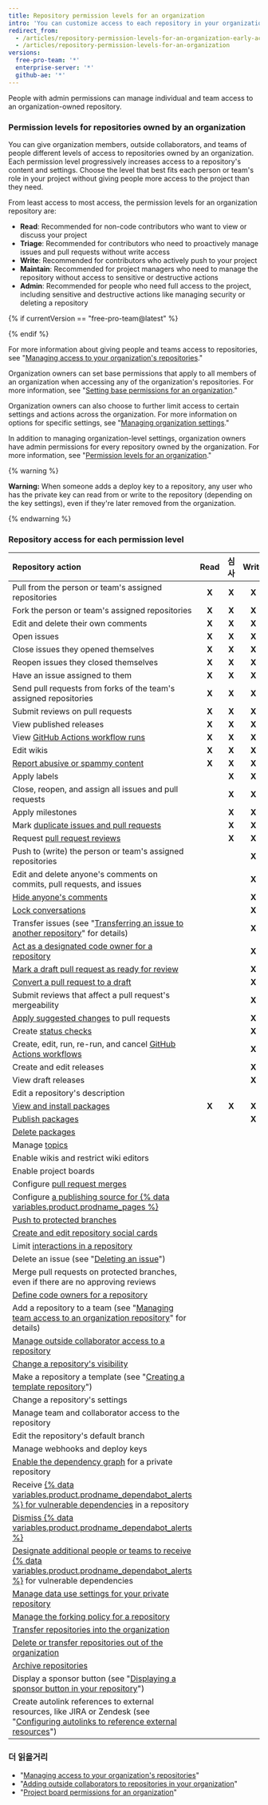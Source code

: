 ```yaml
---
title: Repository permission levels for an organization
intro: 'You can customize access to each repository in your organization with granular permission levels, giving people access to the features and tasks they need.'
redirect_from:
  - /articles/repository-permission-levels-for-an-organization-early-access-program/
  - /articles/repository-permission-levels-for-an-organization
versions:
  free-pro-team: '*'
  enterprise-server: '*'
  github-ae: '*'
---
```


People with admin permissions can manage individual and team access to an organization-owned repository.

### Permission levels for repositories owned by an organization

You can give organization members, outside collaborators, and teams of people different levels of access to repositories owned by an organization. Each permission level progressively increases access to a repository's content and settings. Choose the level that best fits each person or team's role in your project without giving people more access to the project than they need.

From least access to most access, the permission levels for an organization repository are:
- **Read**: Recommended for non-code contributors who want to view or discuss your project
- **Triage**: Recommended for contributors who need to proactively manage issues and pull requests without write access
- **Write**: Recommended for contributors who actively push to your project
- **Maintain**: Recommended for project managers who need to manage the repository without access to sensitive or destructive actions
- **Admin**: Recommended for people who need full access to the project, including sensitive and destructive actions like managing security or deleting a repository

{% if currentVersion == "free-pro-team@latest" %}

{% endif %}

For more information about giving people and teams access to repositories, see "[Managing access to your organization's repositories](/articles/managing-access-to-your-organizations-repositories)."

Organization owners can set base permissions that apply to all members of an organization when accessing any of the organization's repositories. For more information, see "[Setting base permissions for an organization](/github/setting-up-and-managing-organizations-and-teams/setting-base-permissions-for-an-organization#setting-base-permissions)."

Organization owners can also choose to further limit access to certain settings and actions across the organization. For more information on options for specific settings, see "[Managing organization settings](/articles/managing-organization-settings)."

In addition to managing organization-level settings, organization owners have admin permissions for every repository owned by the organization. For more information, see "[Permission levels for an organization](/articles/permission-levels-for-an-organization)."

{% warning %}

**Warning:** When someone adds a deploy key to a repository, any user who has the private key can read from or write to the repository (depending on the key settings), even if they're later removed from the organization.

{% endwarning %}

### Repository access for each permission level

| Repository action                                                                                                                                                                                                                                    | Read  |  심사   | Write | Maintain |                                                                                             Admin                                                                                             |
|:---------------------------------------------------------------------------------------------------------------------------------------------------------------------------------------------------------------------------------------------------- |:-----:|:-----:|:-----:|:--------:|:---------------------------------------------------------------------------------------------------------------------------------------------------------------------------------------------:|
| Pull from the person or team's assigned repositories                                                                                                                                                                                                 | **X** | **X** | **X** |  **X**   |                                                                                             **X**                                                                                             |
| Fork the person or team's assigned repositories                                                                                                                                                                                                      | **X** | **X** | **X** |  **X**   |                                                                                             **X**                                                                                             |
| Edit and delete their own comments                                                                                                                                                                                                                   | **X** | **X** | **X** |  **X**   |                                                                                             **X**                                                                                             |
| Open issues                                                                                                                                                                                                                                          | **X** | **X** | **X** |  **X**   |                                                                                             **X**                                                                                             |
| Close issues they opened themselves                                                                                                                                                                                                                  | **X** | **X** | **X** |  **X**   |                                                                                             **X**                                                                                             |
| Reopen issues they closed themselves                                                                                                                                                                                                                 | **X** | **X** | **X** |  **X**   |                                                                                             **X**                                                                                             |
| Have an issue assigned to them                                                                                                                                                                                                                       | **X** | **X** | **X** |  **X**   |                                                                                             **X**                                                                                             |
| Send pull requests from forks of the team's assigned repositories                                                                                                                                                                                    | **X** | **X** | **X** |  **X**   |                                                                                             **X**                                                                                             |
| Submit reviews on pull requests                                                                                                                                                                                                                      | **X** | **X** | **X** |  **X**   |                                                                                             **X**                                                                                             |
| View published releases                                                                                                                                                                                                                              | **X** | **X** | **X** |  **X**   |                                                                   **X** |{% if currentVersion == "free-pro-team@latest" %}
| View [GitHub Actions workflow runs](/actions/automating-your-workflow-with-github-actions/managing-a-workflow-run)                                                                                                                                   | **X** | **X** | **X** |  **X**   |                                                                                      **X** |{% endif %}
| Edit wikis                                                                                                                                                                                                                                           | **X** | **X** | **X** |  **X**   |                                                                   **X** |{% if currentVersion == "free-pro-team@latest" %}
| [Report abusive or spammy content](/articles/reporting-abuse-or-spam)                                                                                                                                                                                | **X** | **X** | **X** |  **X**   |                                                                                      **X** |{% endif %}
| Apply labels                                                                                                                                                                                                                                         |       | **X** | **X** |  **X**   |                                                                                             **X**                                                                                             |
| Close, reopen, and assign all issues and pull requests                                                                                                                                                                                               |       | **X** | **X** |  **X**   |                                                                                             **X**                                                                                             |
| Apply milestones                                                                                                                                                                                                                                     |       | **X** | **X** |  **X**   |                                                                                             **X**                                                                                             |
| Mark [duplicate issues and pull requests](/articles/about-duplicate-issues-and-pull-requests)                                                                                                                                                        |       | **X** | **X** |  **X**   |                                                                                             **X**                                                                                             |
| Request [pull request reviews](/articles/requesting-a-pull-request-review)                                                                                                                                                                           |       | **X** | **X** |  **X**   |                                                                                             **X**                                                                                             |
| Push to (write) the person or team's assigned repositories                                                                                                                                                                                           |       |       | **X** |  **X**   |                                                                                             **X**                                                                                             |
| Edit and delete anyone's comments on commits, pull requests, and issues                                                                                                                                                                              |       |       | **X** |  **X**   |                                                                                             **X**                                                                                             |
| [Hide anyone's comments](/articles/managing-disruptive-comments)                                                                                                                                                                                     |       |       | **X** |  **X**   |                                                                                             **X**                                                                                             |
| [Lock conversations](/articles/locking-conversations)                                                                                                                                                                                                |       |       | **X** |  **X**   |                                                                                             **X**                                                                                             |
| Transfer issues (see "[Transferring an issue to another repository](/articles/transferring-an-issue-to-another-repository)" for details)                                                                                                             |       |       | **X** |  **X**   |                                                                                             **X**                                                                                             |
| [Act as a designated code owner for a repository](/articles/about-code-owners)                                                                                                                                                                       |       |       | **X** |  **X**   |                                                                                             **X**                                                                                             |
| [Mark a draft pull request as ready for review](/articles/changing-the-stage-of-a-pull-request)                                                                                                                                                      |       |       | **X** |  **X**   |                      **X** |{% if currentVersion == "free-pro-team@latest" or currentVersion ver_gt "enterprise-server@2.20" or currentVersion == "github-ae@latest" %}
| [Convert a pull request to a draft](/articles/changing-the-stage-of-a-pull-request)                                                                                                                                                                  |       |       | **X** |  **X**   |                                                                                      **X** |{% endif %}
| Submit reviews that affect a pull request's mergeability                                                                                                                                                                                             |       |       | **X** |  **X**   |                                                                                             **X**                                                                                             |
| [Apply suggested changes](/articles/incorporating-feedback-in-your-pull-request) to pull requests                                                                                                                                                    |       |       | **X** |  **X**   |                                                                                             **X**                                                                                             |
| Create [status checks](/articles/about-status-checks)                                                                                                                                                                                                |       |       | **X** |  **X**   |                                                                   **X** |{% if currentVersion == "free-pro-team@latest" %}
| Create, edit, run, re-run, and cancel [GitHub Actions workflows](/actions/automating-your-workflow-with-github-actions/)                                                                                                                             |       |       | **X** |  **X**   |                                                                                      **X** |{% endif %}
| Create and edit releases                                                                                                                                                                                                                             |       |       | **X** |  **X**   |                                                                                             **X**                                                                                             |
| View draft releases                                                                                                                                                                                                                                  |       |       | **X** |  **X**   |                                                                                             **X**                                                                                             |
| Edit a repository's description                                                                                                                                                                                                                      |       |       |       |  **X**   |                                                                   **X** |{% if currentVersion == "free-pro-team@latest" %}
| [View and install packages](/packages/publishing-and-managing-packages)                                                                                                                                                                              | **X** | **X** | **X** |  **X**   |                                                                                             **X**                                                                                             |
| [Publish packages](/packages/publishing-and-managing-packages/publishing-a-package)                                                                                                                                                                  |       |       | **X** |  **X**   |                                                                                             **X**                                                                                             |
| [Delete packages](/packages/publishing-and-managing-packages/deleting-a-package)                                                                                                                                                                     |       |       |       |          |                                                                                             **X**                                                                                             |{% endif %}
| Manage [topics](/articles/classifying-your-repository-with-topics)                                                                                                                                                                                   |       |       |       |  **X**   |                                                                                             **X**                                                                                             |
| Enable wikis and restrict wiki editors                                                                                                                                                                                                               |       |       |       |  **X**   |                                                                                             **X**                                                                                             |
| Enable project boards                                                                                                                                                                                                                                |       |       |       |  **X**   |                                                                                             **X**                                                                                             |
| Configure [pull request merges](/articles/configuring-pull-request-merges)                                                                                                                                                                           |       |       |       |  **X**   |                                                                                             **X**                                                                                             |
| Configure [a publishing source for {% data variables.product.prodname_pages %}](/articles/configuring-a-publishing-source-for-github-pages)                                                                                                          |       |       |       |  **X**   |                                                                                             **X**                                                                                             |
| [Push to protected branches](/articles/about-protected-branches)                                                                                                                                                                                     |       |       |       |  **X**   |                                                                                             **X**                                                                                             |
| [Create and edit repository social cards](/articles/customizing-your-repositorys-social-media-preview)                                                                                                                                               |       |       |       |  **X**   |                                                                   **X** |{% if currentVersion == "free-pro-team@latest" %}
| Limit [interactions in a repository](/github/building-a-strong-community/limiting-interactions-in-your-repository)                                                                                                                                   |       |       |       |  **X**   |                                                                                      **X** |{% endif %}
| Delete an issue (see "[Deleting an issue](/articles/deleting-an-issue)")                                                                                                                                                                             |       |       |       |          |                                                                                             **X**                                                                                             |
| Merge pull requests on protected branches, even if there are no approving reviews                                                                                                                                                                    |       |       |       |          |                                                                                             **X**                                                                                             |
| [Define code owners for a repository](/articles/about-code-owners)                                                                                                                                                                                   |       |       |       |          |                                                                                             **X**                                                                                             |
| Add a repository to a team (see "[Managing team access to an organization repository](/github/setting-up-and-managing-organizations-and-teams/managing-team-access-to-an-organization-repository#giving-a-team-access-to-a-repository)" for details) |       |       |       |          |                                                                                             **X**                                                                                             |
| [Manage outside collaborator access to a repository](/articles/adding-outside-collaborators-to-repositories-in-your-organization)                                                                                                                    |       |       |       |          |                                                                                             **X**                                                                                             |
| [Change a repository's visibility](/articles/restricting-repository-visibility-changes-in-your-organization)                                                                                                                                         |       |       |       |          |                                                                                             **X**                                                                                             |
| Make a repository a template (see "[Creating a template repository](/articles/creating-a-template-repository)")                                                                                                                                      |       |       |       |          |                                                                                             **X**                                                                                             |
| Change a repository's settings                                                                                                                                                                                                                       |       |       |       |          |                                                                                             **X**                                                                                             |
| Manage team and collaborator access to the repository                                                                                                                                                                                                |       |       |       |          |                                                                                             **X**                                                                                             |
| Edit the repository's default branch                                                                                                                                                                                                                 |       |       |       |          |                                                                                             **X**                                                                                             |
| Manage webhooks and deploy keys                                                                                                                                                                                                                      |       |       |       |          |                                                                   **X** |{% if currentVersion == "free-pro-team@latest" %}
| [Enable the dependency graph](/github/visualizing-repository-data-with-graphs/exploring-the-dependencies-and-dependents-of-a-repository) for a private repository                                                                                    |       |       |       |          |                                                                                             **X**                                                                                             |
| Receive [{% data variables.product.prodname_dependabot_alerts %} for vulnerable dependencies](/github/managing-security-vulnerabilities/about-alerts-for-vulnerable-dependencies) in a repository                                                  |       |       |       |          |                                                                                             **X**                                                                                             |
| [Dismiss {% data variables.product.prodname_dependabot_alerts %}](/github/managing-security-vulnerabilities/viewing-and-updating-vulnerable-dependencies-in-your-repository)                                                                       |       |       |       |          |                                                                                             **X**                                                                                             |
| [Designate additional people or teams to receive {% data variables.product.prodname_dependabot_alerts %}](/github/administering-a-repository/managing-security-and-analysis-settings-for-your-repository) for vulnerable dependencies              |       |       |       |          |                                                                                             **X**                                                                                             |
| [Manage data use settings for your private repository](/github/understanding-how-github-uses-and-protects-your-data/managing-data-use-settings-for-your-private-repository)                                                                          |       |       |       |          | **X** |{% endif %}{% if currentVersion == "free-pro-team@latest" %}| Create [security advisories](/github/managing-security-vulnerabilities/about-github-security-advisories) | | | | | **X** |{% endif %}
| [Manage the forking policy for a repository](/github/administering-a-repository/managing-the-forking-policy-for-your-repository)                                                                                                                     |       |       |       |          |                                                                                             **X**                                                                                             |
| [Transfer repositories into the organization](/articles/restricting-repository-creation-in-your-organization)                                                                                                                                        |       |       |       |          |                                                                                             **X**                                                                                             |
| [Delete or transfer repositories out of the organization](/articles/setting-permissions-for-deleting-or-transferring-repositories)                                                                                                                   |       |       |       |          |                                                                                             **X**                                                                                             |
| [Archive repositories](/articles/about-archiving-repositories)                                                                                                                                                                                       |       |       |       |          |                                                                   **X** |{% if currentVersion == "free-pro-team@latest" %}
| Display a sponsor button (see "[Displaying a sponsor button in your repository](/articles/displaying-a-sponsor-button-in-your-repository)")                                                                                                          |       |       |       |          |                                                                                      **X** |{% endif %}
| Create autolink references to external resources, like JIRA or Zendesk (see "[Configuring autolinks to reference external resources](/articles/configuring-autolinks-to-reference-external-resources)")                                              |       |       |       |          |                                                                                             **X**                                                                                             |

### 더 읽을거리

- "[Managing access to your organization's repositories](/articles/managing-access-to-your-organization-s-repositories)"
- "[Adding outside collaborators to repositories in your organization](/articles/adding-outside-collaborators-to-repositories-in-your-organization)"
- "[Project board permissions for an organization](/articles/project-board-permissions-for-an-organization)"
